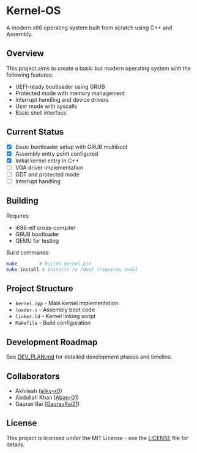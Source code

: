 # Kernel-OS
A modern x86 operating system built from scratch using C++ and Assembly.

## Overview
This project aims to create a basic but modern operating system with the following features:
- UEFI-ready bootloader using GRUB
- Protected mode with memory management
- Interrupt handling and device drivers
- User mode with syscalls
- Basic shell interface

## Current Status
- [x] Basic bootloader setup with GRUB multiboot
- [x] Assembly entry point configured
- [x] Initial kernel entry in C++
- [ ] VGA driver implementation
- [ ] GDT and protected mode
- [ ] Interrupt handling

## Building
Requires:
- i686-elf cross-compiler
- GRUB bootloader
- QEMU for testing

Build commands:
```bash
make        # Builds kernel.bin
make install # Installs to /boot (requires sudo)
```

## Project Structure
- `kernel.cpp` - Main kernel implementation
- `loader.s` - Assembly boot code
- `linker.ld` - Kernel linking script
- `Makefile` - Build configuration

## Development Roadmap
See [DEV_PLAN.md](DEV_PLAN.md) for detailed development phases and timeline.

## Collaborators
- Akhilesh ([silky-x0](https://github.com/silky-x0))
- Abdullah Khan ([Aban-01](https://github.com/Aban-01))
- Gaurav Rai ([GauravRai21](https://github.com/GauravRai21))

## License
This project is licensed under the MIT License - see the [LICENSE](LICENSE) file for details.

